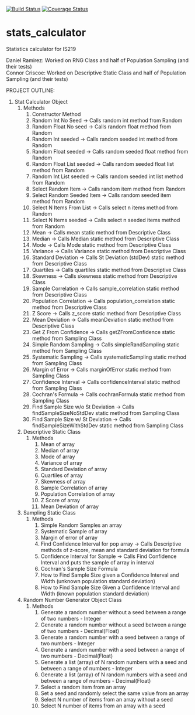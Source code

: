 [![Build Status](https://travis-ci.org/ccriscoe/stats_calculator_group.svg?branch=master)](https://travis-ci.org/ccriscoe/stats_calculator) [![Coverage Status](https://coveralls.io/repos/github/ccriscoe/stats_calculator_group/badge.svg?branch=master)](https://coveralls.io/github/ccriscoe/stats_calculator_group?branch=master)

# stats_calculator
Statistics calculator for IS219

Daniel Ramirez: Worked on RNG Class and half of Population Sampling (and their tests)	
Connor Criscoe: Worked on Descriptive Static Class and half of Population Sampling (and their tests)

PROJECT OUTLINE:
1. Stat Calculator Object
    1. Methods
         1. Constructor Method
         2. Random Int No Seed -> Calls random int method from Random
         3. Random Float No seed -> Calls random float method from Random
         4. Random Int seeded -> Calls random seeded int method from Random
         5. Random Float seeded -> Calls random seeded float method from Random
         6. Random Float List seeded -> Calls random seeded float list method from Random
         7. Random Int List seeded -> Calls random seeded int list method from Random
         8. Select Random Item -> Calls random item method from Random
         9. Select Random Seeded Item -> Calls random seeded item method from Random
         10. Select N Items From List -> Calls select n items method from Random
         11. Select N Items seeded -> Calls select n seeded items method from Random
         12. Mean -> Calls mean static method from Descriptive Class
         13. Median -> Calls Median static method from Descriptive Class
         14. Mode -> Calls Mode static method from Descriptive Class
         15. Variance -> Calls Variance static method from Descriptive Class
         16. Standard Deviation -> Calls St Deviation (stdDev) static method from Descriptive Class
         17. Quartiles -> Calls quartiles static method from Descriptive Class
         18. Skewness -> Calls skewness static method from Descriptive Class
         19. Sample Correlation -> Calls sample_correlation static method from Descriptive Class
         20. Population Correlation -> Calls population_correlation static method from Descriptive Class
         21. Z Score -> Calls z_score static method from Descriptive Class
         22. Mean Deviation -> Calls meanDeviation static method from Descriptive Class
         23. Get Z From Confidence -> Calls getZFromConfidence static method from Sampling Class
         24. Simple Random Sampling -> Calls simpleRandSampling static method from Sampling Class
         25. Systematic Sampling -> Calls systematicSampling static method from Sampling Class
         26. Margin of Error -> Calls marginOfError static method from Sampling Class
         27. Confidence Interval -> Calls confidenceInterval static method from Sampling Class
         28. Cochran's Formula -> Calls cochranFormula static method from Sampling Class
         29. Find Sample Size w/o St Deviation -> Calls findSampleSizeNoStdDev static method from Sampling Class
         30. Find Sample Size w/ St Deviation -> Calls findSampleSizeWithStdDev static method from Sampling Class
    2. Descriptive Static Class
        1. Methods
            1. Mean of array
            2. Median of array
            3. Mode of array
            4. Variance of array
            5. Standard Deviation of array
            6. Quartiles of array
            7. Skewness of array
            8. Sample Correlation of array
            9. Population Correlation of array
            10. Z Score of array
            11. Mean Deviation of array
    3. Sampling Static Class
        1. Methods
            1. Simple Random Samples an array
            2. Systematic Sample of array
            3. Margin of error of array
            4. Find Confidence Interval for pop array -> Calls Descriptive methods of z-score, mean and
            standard deviation for formula
            5. Confidence Interval for Sample -> Calls Find Confidence Interval and puts
            the sample of array in interval
            6. Cochran's Sample Size Formula
            7. How to Find Sample Size given a Confidence Interval and Width (unknown population standard deviation)
            8. How to Find Sample Size Given a Confidence Interval and Width (known population standard deviation)
    4. Random Number Generator Object Class
        1. Methods
            1. Generate a random number without a seed between a range of two numbers - Integer
            2. Generate a random number without a seed between a range of two numbers - Decimal(Float)
            3. Generate a random number with a seed between a range of two numbers - Integer
            4. Generate a random number with a seed between a range of two numbers - Decimal(Float)
            5. Generate a list (array) of N random numbers with a seed and between a range of numbers - Integer
            6. Generate a list (array) of N random numbers with a seed and between a range of numbers - Decimal(Float)
            7. Select a random item from an array
            8. Set a seed and randomly select the same value from an array
            9. Select N number of items from an array without a seed
            10. Select N number of items from an array with a seed
